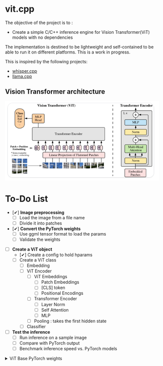 # vit.cpp
The objective of the project is to :

* Create a simple C/C++ inference engine for Vision Transformer(ViT) models with no dependencies

The implementation is destined to be lightweight and self-contained to be able to run it on different platforms.
This is a work in progress.

This is inspired by the following projects:
* [whisper.cpp](https://github.com/ggerganov/whisper.cpp)
* [llama.cpp](https://github.com/ggerganov/llama.cpp)

## Vision Transformer architecture

![Vision Transfomer overview](assets/image.png)

# To-Do List

- [&#10004;] **Image preprocessing**
  - [ ] Load the image from a file name
  - [ ] Divide it into patches
- [&#10004;] **Convert the PyTorch weights**
  - [ ] Use ggml tensor format to load the params
  - [ ] Validate the weights
- [ ] **Create a ViT object**
  - [&#10004;] Create a config to hold hparams
  - [ ] Create a ViT class
    - [ ] Embedding
    - [ ] ViT Encoder
        - [ ] ViT Embeddings
            - [ ] Patch Embeddings
            - [ ] [CLS] token
            - [ ] Positional Encodings
        - [ ] Transformer Encoder
            - [ ] Layer Norm
            - [ ] Self Attention
            - [ ] MLP
        - [ ] Pooling : takes the first hidden state
    - [ ] Classifier
- [ ] **Test the inference**
  - [ ] Run inference on a sample image
  - [ ] Compare with PyTorch output
  - [ ] Benchmark inference speed vs. PyTorch models

<details>
<summary>ViT Base PyTorch weights</summary>

    cls_token                   : torch.Size([1, 1, 768])
    pos_embed                   : torch.Size([1, 785, 768])
    patch_embed.proj.weight     : torch.Size([768, 3, 8, 8])
    patch_embed.proj.bias       : torch.Size([768])
    blocks.0.norm1.weight       : torch.Size([768])
    blocks.0.norm1.bias         : torch.Size([768])
    blocks.0.attn.qkv.weight    : torch.Size([2304, 768])
    blocks.0.attn.qkv.bias      : torch.Size([2304])
    blocks.0.attn.proj.weight   : torch.Size([768, 768])
    blocks.0.attn.proj.bias     : torch.Size([768])
    blocks.0.norm2.weight       : torch.Size([768])
    blocks.0.norm2.bias         : torch.Size([768])
    blocks.0.mlp.fc1.weight     : torch.Size([3072, 768])
    blocks.0.mlp.fc1.bias       : torch.Size([3072])
    blocks.0.mlp.fc2.weight     : torch.Size([768, 3072])
    blocks.0.mlp.fc2.bias       : torch.Size([768])
    blocks.1.norm1.weight       : torch.Size([768])
    blocks.1.norm1.bias         : torch.Size([768])
    blocks.1.attn.qkv.weight    : torch.Size([2304, 768])
    blocks.1.attn.qkv.bias      : torch.Size([2304])
    blocks.1.attn.proj.weight   : torch.Size([768, 768])
    blocks.1.attn.proj.bias     : torch.Size([768])
    blocks.1.norm2.weight       : torch.Size([768])
    blocks.1.norm2.bias         : torch.Size([768])
    blocks.1.mlp.fc1.weight     : torch.Size([3072, 768])
    blocks.1.mlp.fc1.bias       : torch.Size([3072])
    blocks.1.mlp.fc2.weight     : torch.Size([768, 3072])
    blocks.1.mlp.fc2.bias       : torch.Size([768])
    blocks.2.norm1.weight       : torch.Size([768])
    blocks.2.norm1.bias         : torch.Size([768])
    blocks.2.attn.qkv.weight    : torch.Size([2304, 768])
    blocks.2.attn.qkv.bias      : torch.Size([2304])
    blocks.2.attn.proj.weight   : torch.Size([768, 768])
    blocks.2.attn.proj.bias     : torch.Size([768])
    blocks.2.norm2.weight       : torch.Size([768])
    blocks.2.norm2.bias         : torch.Size([768])
    blocks.2.mlp.fc1.weight     : torch.Size([3072, 768])
    blocks.2.mlp.fc1.bias       : torch.Size([3072])
    blocks.2.mlp.fc2.weight     : torch.Size([768, 3072])
    blocks.2.mlp.fc2.bias       : torch.Size([768])
    blocks.3.norm1.weight       : torch.Size([768])
    blocks.3.norm1.bias         : torch.Size([768])
    blocks.3.attn.qkv.weight    : torch.Size([2304, 768])
    blocks.3.attn.qkv.bias      : torch.Size([2304])
    blocks.3.attn.proj.weight   : torch.Size([768, 768])
    blocks.3.attn.proj.bias     : torch.Size([768])
    blocks.3.norm2.weight       : torch.Size([768])
    blocks.3.norm2.bias         : torch.Size([768])
    blocks.3.mlp.fc1.weight     : torch.Size([3072, 768])
    blocks.3.mlp.fc1.bias       : torch.Size([3072])
    blocks.3.mlp.fc2.weight     : torch.Size([768, 3072])
    blocks.3.mlp.fc2.bias       : torch.Size([768])
    blocks.4.norm1.weight       : torch.Size([768])
    blocks.4.norm1.bias         : torch.Size([768])
    blocks.4.attn.qkv.weight    : torch.Size([2304, 768])
    blocks.4.attn.qkv.bias      : torch.Size([2304])
    blocks.4.attn.proj.weight   : torch.Size([768, 768])
    blocks.4.attn.proj.bias     : torch.Size([768])
    blocks.4.norm2.weight       : torch.Size([768])
    blocks.4.norm2.bias         : torch.Size([768])
    blocks.4.mlp.fc1.weight     : torch.Size([3072, 768])
    blocks.4.mlp.fc1.bias       : torch.Size([3072])
    blocks.4.mlp.fc2.weight     : torch.Size([768, 3072])
    blocks.4.mlp.fc2.bias       : torch.Size([768])
    blocks.5.norm1.weight       : torch.Size([768])
    blocks.5.norm1.bias         : torch.Size([768])
    blocks.5.attn.qkv.weight    : torch.Size([2304, 768])
    blocks.5.attn.qkv.bias      : torch.Size([2304])
    blocks.5.attn.proj.weight   : torch.Size([768, 768])
    blocks.5.attn.proj.bias     : torch.Size([768])
    blocks.5.norm2.weight       : torch.Size([768])
    blocks.5.norm2.bias         : torch.Size([768])
    blocks.5.mlp.fc1.weight     : torch.Size([3072, 768])
    blocks.5.mlp.fc1.bias       : torch.Size([3072])
    blocks.5.mlp.fc2.weight     : torch.Size([768, 3072])
    blocks.5.mlp.fc2.bias       : torch.Size([768])
    blocks.6.norm1.weight       : torch.Size([768])
    blocks.6.norm1.bias         : torch.Size([768])
    blocks.6.attn.qkv.weight    : torch.Size([2304, 768])
    blocks.6.attn.qkv.bias      : torch.Size([2304])
    blocks.6.attn.proj.weight   : torch.Size([768, 768])
    blocks.6.attn.proj.bias     : torch.Size([768])
    blocks.6.norm2.weight       : torch.Size([768])
    blocks.6.norm2.bias         : torch.Size([768])
    blocks.6.mlp.fc1.weight     : torch.Size([3072, 768])
    blocks.6.mlp.fc1.bias       : torch.Size([3072])
    blocks.6.mlp.fc2.weight     : torch.Size([768, 3072])
    blocks.6.mlp.fc2.bias       : torch.Size([768])
    blocks.7.norm1.weight       : torch.Size([768])
    blocks.7.norm1.bias         : torch.Size([768])
    blocks.7.attn.qkv.weight    : torch.Size([2304, 768])
    blocks.7.attn.qkv.bias      : torch.Size([2304])
    blocks.7.attn.proj.weight   : torch.Size([768, 768])
    blocks.7.attn.proj.bias     : torch.Size([768])
    blocks.7.norm2.weight       : torch.Size([768])
    blocks.7.norm2.bias         : torch.Size([768])
    blocks.7.mlp.fc1.weight     : torch.Size([3072, 768])
    blocks.7.mlp.fc1.bias       : torch.Size([3072])
    blocks.7.mlp.fc2.weight     : torch.Size([768, 3072])
    blocks.7.mlp.fc2.bias       : torch.Size([768])
    blocks.8.norm1.weight       : torch.Size([768])
    blocks.8.norm1.bias         : torch.Size([768])
    blocks.8.attn.qkv.weight    : torch.Size([2304, 768])
    blocks.8.attn.qkv.bias      : torch.Size([2304])
    blocks.8.attn.proj.weight   : torch.Size([768, 768])
    blocks.8.attn.proj.bias     : torch.Size([768])
    blocks.8.norm2.weight       : torch.Size([768])
    blocks.8.norm2.bias         : torch.Size([768])
    blocks.8.mlp.fc1.weight     : torch.Size([3072, 768])
    blocks.8.mlp.fc1.bias       : torch.Size([3072])
    blocks.8.mlp.fc2.weight     : torch.Size([768, 3072])
    blocks.8.mlp.fc2.bias       : torch.Size([768])
    blocks.9.norm1.weight       : torch.Size([768])
    blocks.9.norm1.bias         : torch.Size([768])
    blocks.9.attn.qkv.weight    : torch.Size([2304, 768])
    blocks.9.attn.qkv.bias      : torch.Size([2304])
    blocks.9.attn.proj.weight   : torch.Size([768, 768])
    blocks.9.attn.proj.bias     : torch.Size([768])
    blocks.9.norm2.weight       : torch.Size([768])
    blocks.9.norm2.bias         : torch.Size([768])
    blocks.9.mlp.fc1.weight     : torch.Size([3072, 768])
    blocks.9.mlp.fc1.bias       : torch.Size([3072])
    blocks.9.mlp.fc2.weight     : torch.Size([768, 3072])
    blocks.9.mlp.fc2.bias       : torch.Size([768])
    blocks.10.norm1.weight      : torch.Size([768])
    blocks.10.norm1.bias        : torch.Size([768])
    blocks.10.attn.qkv.weight   : torch.Size([2304, 768])
    blocks.10.attn.qkv.bias     : torch.Size([2304])
    blocks.10.attn.proj.weight  : torch.Size([768, 768])
    blocks.10.attn.proj.bias    : torch.Size([768])
    blocks.10.norm2.weight      : torch.Size([768])
    blocks.10.norm2.bias        : torch.Size([768])
    blocks.10.mlp.fc1.weight    : torch.Size([3072, 768])
    blocks.10.mlp.fc1.bias      : torch.Size([3072])
    blocks.10.mlp.fc2.weight    : torch.Size([768, 3072])
    blocks.10.mlp.fc2.bias      : torch.Size([768])
    blocks.11.norm1.weight      : torch.Size([768])
    blocks.11.norm1.bias        : torch.Size([768])
    blocks.11.attn.qkv.weight   : torch.Size([2304, 768])
    blocks.11.attn.qkv.bias     : torch.Size([2304])
    blocks.11.attn.proj.weight  : torch.Size([768, 768])
    blocks.11.attn.proj.bias    : torch.Size([768])
    blocks.11.norm2.weight      : torch.Size([768])
    blocks.11.norm2.bias        : torch.Size([768])
    blocks.11.mlp.fc1.weight    : torch.Size([3072, 768])
    blocks.11.mlp.fc1.bias      : torch.Size([3072])
    blocks.11.mlp.fc2.weight    : torch.Size([768, 3072])
    blocks.11.mlp.fc2.bias      : torch.Size([768])
    norm.weight                 : torch.Size([768])
    norm.bias                   : torch.Size([768])
    head.weight                 : torch.Size([1000, 768])
    head.bias                   : torch.Size([1000])
</details>